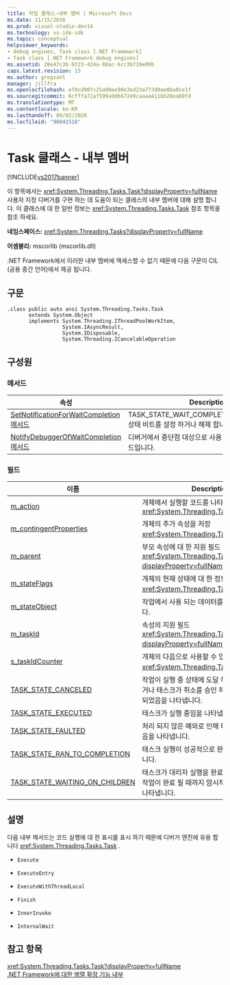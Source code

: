 ```yaml
---
title: 작업 클래스-내부 멤버 | Microsoft Docs
ms.date: 11/15/2016
ms.prod: visual-studio-dev14
ms.technology: vs-ide-sdk
ms.topic: conceptual
helpviewer_keywords:
- debug engines, Task class [.NET Framework]
- Task class [.NET Framework debug engines]
ms.assetid: 28e47c3b-9323-424a-80ac-6cc3bf19e09b
caps.latest.revision: 15
ms.author: gregvanl
manager: jillfra
ms.openlocfilehash: ef0cd907c25a90ee90e3ed23a773d0ae8ba0ce1f
ms.sourcegitcommit: 6cfffa72af599a9d667249caaaa411bb28ea69fd
ms.translationtype: MT
ms.contentlocale: ko-KR
ms.lasthandoff: 09/02/2020
ms.locfileid: "90841518"
---
```

# <a name="task-class---internal-members"></a>Task 클래스 - 내부 멤버
[!INCLUDE[vs2017banner](../../includes/vs2017banner.md)]

이 항목에서는 <xref:System.Threading.Tasks.Task?displayProperty=fullName> 사용자 지정 디버거를 구현 하는 데 도움이 되는 클래스의 내부 멤버에 대해 설명 합니다. 이 클래스에 대 한 일반 정보는 <xref:System.Threading.Tasks.Task> 참조 항목을 참조 하세요.  
  
 **네임스페이스:** <xref:System.Threading.Tasks?displayProperty=fullName>  
  
 **어셈블리:** mscorlib (mscorlib.dll)  
  
 .NET Framework에서 이러한 내부 멤버에 액세스할 수 없기 때문에 다음 구문이 CIL (공용 중간 언어)에서 제공 됩니다.  
  
## <a name="syntax"></a>구문  
  
```  
.class public auto ansi System.Threading.Tasks.Task  
       extends System.Object  
       implements System.Threading.IThreadPoolWorkItem,  
                  System.IAsyncResult,  
                  System.IDisposable,  
                  System.Threading.ICancelableOperation  
```  
  
## <a name="members"></a>구성원  
  
### <a name="methods"></a>메서드  
  
|속성|Description|  
|----------|-----------------|  
|[SetNotificationForWaitCompletion 메서드](../../extensibility/debugger/setnotificationforwaitcompletion-method.md)|TASK_STATE_WAIT_COMPLETION_NOTIFICATION 상태 비트를 설정 하거나 해제 합니다.|  
|[NotifyDebuggerOfWaitCompletion 메서드](../../extensibility/debugger/notifydebuggerofwaitcompletion-method.md)|디버거에서 중단점 대상으로 사용 되는 자리 표시자 메서드입니다.|  
  
### <a name="fields"></a>필드  
  
|이름|Description|  
|----------|-----------------|  
|[m_action](../../extensibility/debugger/m-action-field.md)|개체에서 실행할 코드를 나타내는 대리자입니다 <xref:System.Threading.Tasks.Task> .|  
|[m_contingentProperties](../../extensibility/debugger/m-contingentproperties-field.md)|개체의 추가 속성을 저장 <xref:System.Threading.Tasks.Task> 합니다.|  
|[m_parent](../../extensibility/debugger/m-parent-field.md)|부모 속성에 대 한 지원 필드 <xref:System.Threading.Tasks.Task?displayProperty=fullName> 입니다.|  
|[m_stateFlags](../../extensibility/debugger/m-stateflags-field.md)|개체의 현재 상태에 대 한 정보를 저장 <xref:System.Threading.Tasks.Task> 합니다.|  
|[m_stateObject](../../extensibility/debugger/m-stateobject-field.md)|작업에서 사용 되는 데이터를 나타내는 개체입니다.|  
|[m_taskId](../../extensibility/debugger/m-taskid-field.md)|속성의 지원 필드 <xref:System.Threading.Tasks.Task.Id%2A?displayProperty=fullName> 입니다.|  
|[s_taskIdCounter](../../extensibility/debugger/s-taskidcounter-field.md)|개체의 다음으로 사용할 수 있는 식별자 <xref:System.Threading.Tasks.Task> 입니다.|  
|[TASK_STATE_CANCELED](../../extensibility/debugger/task-state-canceled-field.md)|작업이 실행 중 상태에 도달 하기 전에 취소 되었거나 태스크가 취소를 승인 하 고 예외 없이 완료 되었음을 나타냅니다.|  
|[TASK_STATE_EXECUTED](../../extensibility/debugger/task-state-executed-field.md)|태스크가 실행 중임을 나타냅니다.|  
|[TASK_STATE_FAULTED](../../extensibility/debugger/task-state-faulted-field.md)|처리 되지 않은 예외로 인해 태스크가 완료 되었음을 나타냅니다.|  
|[TASK_STATE_RAN_TO_COMPLETION](../../extensibility/debugger/task-state-ran-to-completion-field.md)|태스크 실행이 성공적으로 완료 되었음을 나타냅니다.|  
|[TASK_STATE_WAITING_ON_CHILDREN](../../extensibility/debugger/task-state-waiting-on-children-field.md)|태스크가 대리자 실행을 완료 하 고 연결 된 자식 작업이 완료 될 때까지 암시적으로 대기 중임을 나타냅니다.|  
  
## <a name="remarks"></a>설명  
 다음 내부 메서드는 코드 실행에 대 한 표시를 표시 하기 때문에 디버거 엔진에 유용 합니다 <xref:System.Threading.Tasks.Task> .  
  
- `Execute`  
  
- `ExecuteEntry`  
  
- `ExecuteWithThreadLocal`  
  
- `Finish`  
  
- `InnerInvoke`  
  
- `InternalWait`  
  
## <a name="see-also"></a>참고 항목  
 <xref:System.Threading.Tasks.Task?displayProperty=fullName>   
 [.NET Framework에 대한 병렬 확장 기능 내부](../../extensibility/debugger/parallel-extension-internals-for-the-dotnet-framework.md)
